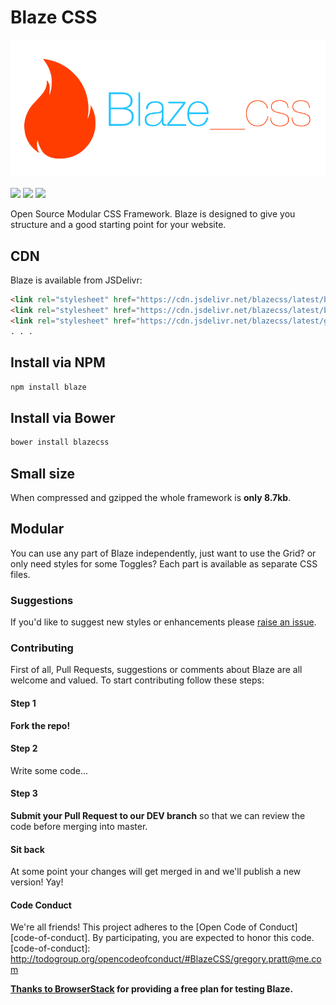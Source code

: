 # Blaze CSS

<img src="blazecss.png">

<a href="https://www.npmjs.com/package/blaze"><img src="https://img.shields.io/npm/v/blaze.svg?style=flat-square"></a>
<a href="https://www.npmjs.com/package/blaze"><img src="https://img.shields.io/npm/dm/blaze.svg?style=flat-square"></a>
<a href="https://github.com/BlazeCSS/blaze/blob/master/LICENSE"><img src="https://img.shields.io/npm/l/blaze.svg?style=flat-square"></a>

Open Source Modular CSS Framework. Blaze is designed to give you structure and a good starting point for your website.

## CDN

Blaze is available from JSDelivr:

```html
<link rel="stylesheet" href="https://cdn.jsdelivr.net/blazecss/latest/blaze.min.css">
<link rel="stylesheet" href="https://cdn.jsdelivr.net/blazecss/latest/base.css">
<link rel="stylesheet" href="https://cdn.jsdelivr.net/blazecss/latest/grid.css">
. . .
```

## Install via NPM

```bash
npm install blaze
```

## Install via Bower

```bash
bower install blazecss
```

## Small size

When compressed and gzipped the whole framework is **only 8.7kb**.

## Modular

You can use any part of Blaze independently, just want to use the Grid? or only need styles for some Toggles? Each part is available as separate CSS files. 

### Suggestions

If you'd like to suggest new styles or enhancements please <a href="https://github.com/BlazeCSS/blaze/issues">raise an issue</a>.

### Contributing

First of all, Pull Requests, suggestions or comments about Blaze are all welcome and valued. To start contributing follow these steps:

#### Step 1

**Fork the repo!**

#### Step 2

Write some code...

#### Step 3

**Submit your Pull Request to our DEV branch** so that we can review the code before merging into master.

#### Sit back

At some point your changes will get merged in and we'll publish a new version! Yay!

#### Code Conduct
We're all friends! This project adheres to the [Open Code of Conduct][code-of-conduct]. By participating, you are expected to honor this code.
[code-of-conduct]: http://todogroup.org/opencodeofconduct/#BlazeCSS/gregory.pratt@me.com

**<a class="link" href="https://www.browserstack.com/">Thanks to BrowserStack</a> for providing a free plan for testing Blaze.**